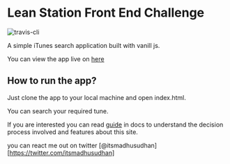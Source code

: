 # Lean Station Front End Challenge

![travis-cli](https://travis-ci.org/itsmadhusudhan/leanstation-challenge.svg?branch=master)

A simple iTunes search application built with vanill js.

You can view the app live on [here](https://leanstation.netlify.com)

## How to run the app?

Just clone the app to your local machine and open index.html.

You can search your required tune.

If you are interested you can read [guide](./docs/guide.md) in docs to understand the decision process involved and features about this site.


you can react me out on twitter [@itsmadhusudhan][https://twitter.com/itsmadhusudhan]